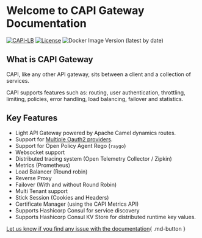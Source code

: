 # Welcome to CAPI Gateway Documentation

[![CAPI-LB](https://github.com/surisoft-io/capi-lb/actions/workflows/main.yml/badge.svg)](https://github.com/rodrigoserracoelho/capi-lb/actions/workflows/main.yml)
[![License](https://img.shields.io/badge/License-Apache%202.0-blue.svg)](https://opensource.org/licenses/Apache-2.0)
![Docker Image Version (latest by date)](https://img.shields.io/docker/v/surisoft/capi)

## What is CAPI Gateway

CAPI, like any other API gateway, sits between a client and a collection of services.

CAPI supports features such as: routing, user authentication, throttling, limiting, policies, error handling, load balancing, failover and statistics.

## Key Features
* Light API Gateway powered by Apache Camel dynamics routes.
* Support for [Multiple Oauth2 providers](oauth2.md). 
* Support for Open Policy Agent Rego (`raygo`)
* Websocket support
* Distributed tracing system (Open Telemetry Collector / Zipkin)
* Metrics (Prometheus)
* Load Balancer (Round robin)
* Reverse Proxy
* Failover (With and without Round Robin)
* Multi Tenant support
* Stick Session (Cookies and Headers)
* Certificate Manager (using the CAPI Metrics API)
* Supports Hashicorp Consul for service discovery
* Supports Hashicorp Consul KV Store for distributed runtime key values.

[Let us know if you find any issue with the documentation](https://github.com/surisoft-io/capi-lb/issues/new?assignees=&labels=use+case&template=use_case.md&title=%5BDOCS%5D+){ .md-button }